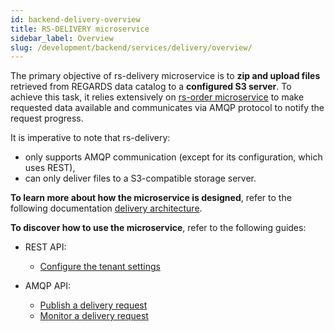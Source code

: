 ```yaml
---
id: backend-delivery-overview
title: RS-DELIVERY microservice
sidebar_label: Overview
slug: /development/backend/services/delivery/overview/
---
```



The primary objective of rs-delivery microservice is to **zip and upload files** retrieved from REGARDS data catalog to
a **configured S3 server**.
To achieve this task, it relies extensively on [rs-order microservice](../order/order.md) to make requested data
available and communicates via AMQP protocol to notify the request progress.

It is imperative to note that rs-delivery:

- only supports AMQP communication (except for its configuration, which uses REST),
- can only deliver files to a S3-compatible storage server.

**To learn more about how the microservice is designed**, refer to the following
documentation [delivery architecture](./architecture.md).

**To discover how to use the microservice**, refer to the following guides:

- REST API:
    - [Configure the tenant settings](./api-guides/rest/rest-configure-settings.md)

- AMQP API:
    - [Publish a delivery request](./api-guides/amqp/amqp-publish-request.md)
    - [Monitor a delivery request](./api-guides/amqp/amqp-subscribe-response.md)
